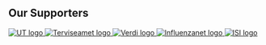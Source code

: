 <div class="row">
  <div class="col-12 d-flex justify-content-center">
    <h2>Our Supporters</h2>
  </div>
</div>
<div class="row mb-2">
  <a class="col-md d-flex justify-content-center" href="https://ut.ee/en" target="_blank">
    <img class="img-fluid" src="assets/images/tartu_logo_en.png" alt="UT logo" title="UT" />
  </a>
  <a class="col-md d-flex justify-content-center" href="https://www.terviseamet.ee/en" target="_blank">
    <img class="img-fluid" src="assets/images/terviseamet_en.png" alt="Terviseamet logo" title="UT" />
  </a>
  <a class="col-md  d-flex justify-content-center" href="https://verdiproject.org" target="_blank">
    <img class="img-fluid" src="assets/images/verdi_logo.jpg" alt="Verdi logo" title="Verdi" />
  </a>
  <a class="col-md d-flex justify-content-center" href="http://influenzanet.info" target="_blank">
    <img class="img-fluid" src="assets/images/influenzanet.png" alt="Influenzanet logo" title="Influenzanet" />
  </a>
  <a class="col-md d-flex justify-content-center" href="https://isi.it/en/home" target="_blank">
    <img class="img-fluid" src="assets/images/isi.jpg" alt="ISI logo" title="ISI" />
  </a>
</div>
